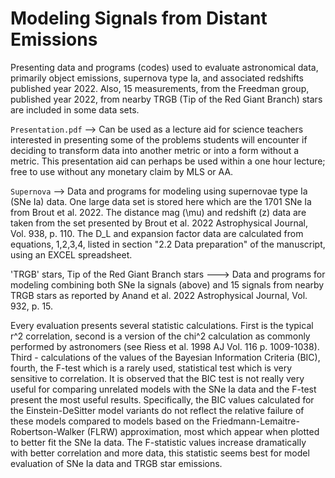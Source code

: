 # Modeling Signals from Distant Emissions

Presenting data and programs (codes) used to evaluate astronomical data, primarily object emissions, supernova type Ia, and associated redshifts published year 2022. Also, 15 measurements, from the Freedman group, published year 2022, from nearby TRGB (Tip of the Red Giant Branch) stars are included in some data sets.

`Presentation.pdf` --> Can be used as a lecture aid for science teachers interested in presenting some of the problems students will encounter if deciding to transform data into another metric or into a form without a metric. This presentation aid can perhaps be used within a one hour lecture; free to use without any monetary claim by MLS or AA.

`Supernova` --> Data and programs for modeling using supernovae type Ia (SNe Ia) data. One large data set is stored here which are the 1701 SNe Ia from Brout et al. 2022. The distance mag (\mu) and redshift (z) data are taken from the set presented by Brout et al. 2022 Astrophysical Journal, Vol. 938, p. 110. The D_L and expansion factor data are calculated from equations, 1,2,3,4, listed in section "2.2 Data preparation" of the manuscript, using an EXCEL spreadsheet.

'TRGB' stars, Tip of the Red Giant Branch stars ---> Data and programs for modeling combining both SNe Ia signals (above) and 15 signals from nearby TRGB stars as reported by Anand et al. 2022 Astrophysical Journal, Vol. 932, p. 15.

Every evaluation presents several statistic calculations. First is the typical r^2 correlation, second is a version of the chi^2 calculation as commonly performed by astronomers (see Riess et al. 1998 AJ Vol. 116 p. 1009-1038). Third - calculations of the values of the Bayesian Information Criteria (BIC), fourth, the F-test which is a rarely used, statistical test which is very sensitive to correlation. It is observed that the BIC test is not really very useful for comparing unrelated models with the SNe Ia data and the F-test present the most useful results. Specifically, the BIC values calculated for the Einstein-DeSitter model variants do not reflect the relative failure of these models compared to models based on the Friedmann-Lemaitre-Robertson-Walker (FLRW) approximation, most which appear when plotted to better fit the SNe Ia data. The F-statistic values increase dramatically with better correlation and more data, this statistic seems best for model evaluation of SNe Ia data and TRGB star emissions.

